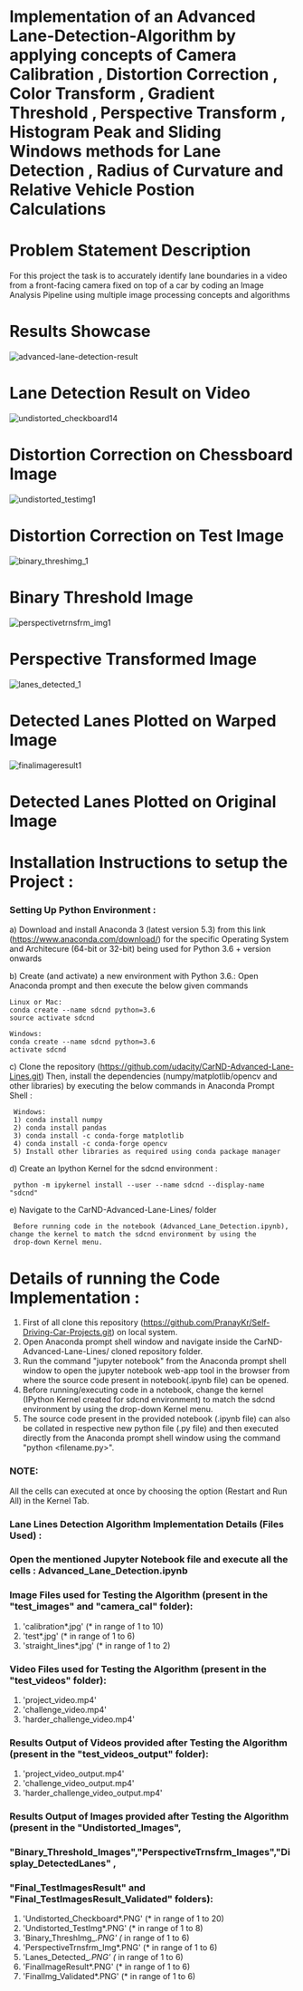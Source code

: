 # Implementation of an Advanced Lane-Detection-Algorithm by applying concepts of Camera Calibration , Distortion Correction , Color Transform , Gradient Threshold , Perspective Transform , Histogram Peak and Sliding Windows methods for Lane Detection , Radius of Curvature and Relative Vehicle Postion Calculations

# Problem Statement Description
For this project the task is to accurately identify lane boundaries in a video from a front-facing camera fixed on top of a car by 
coding an Image Analysis Pipeline using multiple image processing concepts and algorithms

# Results Showcase
![advanced-lane-detection-result](https://user-images.githubusercontent.com/25223180/52178715-e7bf7380-27f7-11e9-9aff-95dbe9aa0410.gif)
# Lane Detection Result on Video
![undistorted_checkboard14](https://user-images.githubusercontent.com/25223180/52179472-1beb6200-2801-11e9-8fcf-bbff1d1957d5.PNG)
# Distortion Correction on Chessboard Image
![undistorted_testimg1](https://user-images.githubusercontent.com/25223180/52179509-974d1380-2801-11e9-8a0c-922a1d7933a5.PNG)
# Distortion Correction on Test Image
![binary_threshimg_1](https://user-images.githubusercontent.com/25223180/52179538-edba5200-2801-11e9-817a-51ec359e4cc0.PNG)
# Binary Threshold Image
![perspectivetrnsfrm_img1](https://user-images.githubusercontent.com/25223180/52179550-0b87b700-2802-11e9-8dfa-352a90c8844b.PNG)
# Perspective Transformed Image
![lanes_detected_1](https://user-images.githubusercontent.com/25223180/52179561-29edb280-2802-11e9-9153-87d384eaa83f.PNG)
# Detected Lanes Plotted on Warped Image
![finalimageresult1](https://user-images.githubusercontent.com/25223180/52179579-4f7abc00-2802-11e9-9ded-bfcb8ed23e3f.PNG)
# Detected Lanes Plotted on Original Image
# Installation Instructions to setup the Project :
### Setting Up Python Environment :
  a) Download and install Anaconda 3 (latest version 5.3) from this link (https://www.anaconda.com/download/)
    for the specific Operating System and Architecure (64-bit or 32-bit) being used
    for Python 3.6 + version onwards
    
  b) Create (and activate) a new environment with Python 3.6.:
    Open Anaconda prompt and then execute the below given commands
    
    Linux or Mac:
    conda create --name sdcnd python=3.6
    source activate sdcnd
    
    Windows:
    conda create --name sdcnd python=3.6 
    activate sdcnd
    
  c) Clone the repository (https://github.com/udacity/CarND-Advanced-Lane-Lines.git)
     Then, install the dependencies (numpy/matplotlib/opencv and other libraries) by executing the below commands in Anaconda Prompt 
     Shell :
     
     Windows:
     1) conda install numpy
     2) conda install pandas
     3) conda install -c conda-forge matplotlib     
     4) conda install -c conda-forge opencv
     5) Install other libraries as required using conda package manager
     
  d) Create an Ipython Kernel for the sdcnd environment :
      
     python -m ipykernel install --user --name sdcnd --display-name "sdcnd"   
          
  e) Navigate to the CarND-Advanced-Lane-Lines/ folder 
  
     Before running code in the notebook (Advanced_Lane_Detection.ipynb), change the kernel to match the sdcnd environment by using the 
     drop-down Kernel menu.
     
     
# Details of running the Code Implementation :
  1) First of all clone this repository (https://github.com/PranayKr/Self-Driving-Car-Projects.git) on local system.
  2) Open Anaconda prompt shell window and navigate inside the CarND-Advanced-Lane-Lines/ cloned repository folder.
  3) Run the command "jupyter notebook" from the Anaconda prompt shell window to open the jupyter notebook web-app tool in the browser
     from where the source code present in notebook(.ipynb file) can be opened.
  4) Before running/executing code in a notebook, change the kernel (IPython Kernel created for sdcnd environment) to match the sdcnd
     environment by using the drop-down Kernel menu.
  5) The source code present in the provided notebook (.ipynb file) can also be collated in respective new python
     file (.py file) and then executed directly from the Anaconda prompt shell window using the command "python <filename.py>". 
  
  ### NOTE:
  All the cells can executed at once by choosing the option (Restart and Run All) in the Kernel Tab.
  
  ### Lane Lines Detection Algorithm Implementation Details (Files Used) :
  
  ### Open the mentioned Jupyter Notebook file and execute all the cells : Advanced_Lane_Detection.ipynb
  
  ### Image Files used for Testing the Algorithm (present in the "test_images" and "camera_cal" folder):
  1) 'calibration*.jpg' (* in range of 1 to 10)
  2) 'test*.jpg' (* in range of 1 to 6)
  3) 'straight_lines*.jpg' (* in range of 1 to 2)
 
  ### Video Files used for Testing the Algorithm (present in the "test_videos" folder):
  1) 'project_video.mp4'
  2) 'challenge_video.mp4'
  2) 'harder_challenge_video.mp4'
  
  ### Results Output of Videos provided after Testing the Algorithm (present in the "test_videos_output" folder):
  1) 'project_video_output.mp4'
  2) 'challenge_video_output.mp4'
  3) 'harder_challenge_video_output.mp4'
 
  ### Results Output of Images provided after Testing the Algorithm (present in the "Undistorted_Images", 
  ### "Binary_Threshold_Images","PerspectiveTrnsfrm_Images","Display_DetectedLanes" ,
  ### "Final_TestImagesResult" and "Final_TestImagesResult_Validated" folders):
  1) 'Undistorted_Checkboard*.PNG' (* in range of 1 to 20)
  2) 'Undistorted_TestImg*.PNG' (* in range of 1 to 8)
  3) 'Binary_ThreshImg_*.PNG' (* in range of 1 to 6)
  4) 'PerspectiveTrnsfrm_Img*.PNG' (* in range of 1 to 6)
  5) 'Lanes_Detected_*.PNG' (* in range of 1 to 6)
  6) 'FinalImageResult*.PNG' (* in range of 1 to 6)
  7) 'FinalImg_Validated*.PNG' (* in range of 1 to 6)
